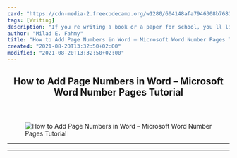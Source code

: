 ```yaml
---
card: "https://cdn-media-2.freecodecamp.org/w1280/604148afa7946308b7681dc7.jpg"
tags: [Writing]
description: "If you re writing a book or a paper for school, you ll likely"
author: "Milad E. Fahmy"
title: "How to Add Page Numbers in Word – Microsoft Word Number Pages Tutorial"
created: "2021-08-20T13:32:50+02:00"
modified: "2021-08-20T13:32:50+02:00"
---
```

<div class="site-wrapper">
<main id="site-main" class="site-main outer">
<div class="inner">
<article class="post-full post tag-writing tag-technical-writing tag-writing-tips tag-microsoft ">
<header class="post-full-header">
<h1 class="post-full-title">How to Add Page Numbers in Word – Microsoft Word Number Pages Tutorial</h1>
</header>
<figure class="post-full-image">
<picture>
<source media="(max-width: 700px)" sizes="1px" srcset="data:image/gif;base64,R0lGODlhAQABAIAAAAAAAP///yH5BAEAAAAALAAAAAABAAEAAAIBRAA7 1w">
<source media="(min-width: 701px)" sizes="(max-width: 800px) 400px,
(max-width: 1170px) 700px,
1400px" srcset="https://cdn-media-2.freecodecamp.org/w1280/604148afa7946308b7681dc7.jpg 300w,
https://cdn-media-2.freecodecamp.org/w1280/604148afa7946308b7681dc7.jpg 600w,
https://cdn-media-2.freecodecamp.org/w1280/604148afa7946308b7681dc7.jpg 1000w,
https://cdn-media-2.freecodecamp.org/w1280/604148afa7946308b7681dc7.jpg 2000w">
<img onerror="this.style.display='none'" src="https://cdn-media-2.freecodecamp.org/w1280/604148afa7946308b7681dc7.jpg" alt="How to Add Page Numbers in Word – Microsoft Word Number Pages Tutorial">
</picture>
</figure>
<section class="post-full-content">
<div class="post-content">
</div>
<hr>
<hr>
</section>
</article>
</div>
</main>
</div>
<!-- Google Tag Manager (noscript) -->
<!-- End Google Tag Manager (noscript) -->

